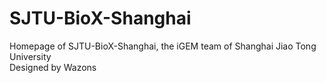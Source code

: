 # SJTU-BioX-Shanghai
Homepage of SJTU-BioX-Shanghai, the iGEM team of Shanghai Jiao Tong University  
Designed by Wazons
